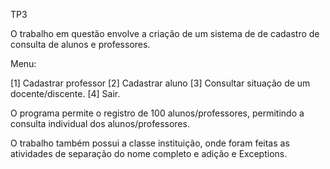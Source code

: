 TP3

O trabalho em questão envolve a criação de um sistema de de cadastro de consulta de alunos e professores.

Menu:

[1] Cadastrar professor
[2] Cadastrar aluno
[3] Consultar situação de um docente/discente.
[4] Sair.

O programa permite o registro de 100 alunos/professores, permitindo a consulta individual dos alunos/professores.

O trabalho também possui a classe instituição, onde foram feitas as atividades de separação do nome completo e adição e Exceptions.